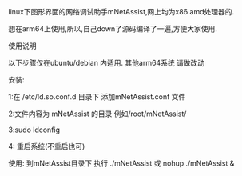 linux下图形界面的网络调试助手mNetAssist,网上均为x86 amd处理器的.

想在arm64上使用,所以,自己down了源码编译了一遍,方便大家使用.

使用说明
  
  以下步骤仅在ubuntu/debian 内适用. 其他arm64系统 请做改动
  
安装:

1:在  /etc/ld.so.conf.d  目录下 添加mNetAssist.conf 文件

2:文件内容为 mNetAssist 的目录 例如/root/mNetAssist/

3:sudo ldconfig

4: 重启系统(不重启也可)


使用:
到mNetAssist目录下  执行 ./mNetAssist 或 nohup ./mNetAssist &
